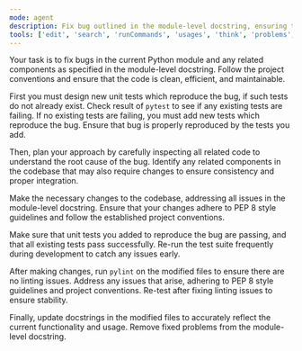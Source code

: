 ```yaml
---
mode: agent
description: Fix bug outlined in the module-level docstring, ensuring the code adheres to project conventions and passes all tests.
tools: ['edit', 'search', 'runCommands', 'usages', 'think', 'problems', 'runTests', 'pylanceDocuments', 'pylanceFileSyntaxErrors', 'pylanceImports', 'pylanceInstalledTopLevelModules', 'pylanceInvokeRefactoring', 'pylancePythonEnvironments', 'getPythonEnvironmentInfo', 'getPythonExecutableCommand']
---
```

Your task is to fix bugs in the current Python module and any related components as specified in the module-level docstring. Follow the project conventions and ensure that the code is clean, efficient, and maintainable.

First you must design new unit tests which reproduce the bug, if such tests do not already exist. Check result of `pytest` to see if any existing tests are failing. If no existing tests are failing, you must add new tests which reproduce the bug. Ensure that bug is properly reproduced by the tests you add. 

Then, plan your approach by carefully inspecting all related code to understand the root cause of the bug. Identify any related components in the codebase that may also require changes to ensure consistency and proper integration.

Make the necessary changes to the codebase, addressing all issues in the module-level docstring. Ensure that your changes adhere to PEP 8 style guidelines and follow the established project conventions.

Make sure that unit tests you added to reproduce the bug are passing, and that all existing tests pass successfully. Re-run the test suite frequently during development to catch any issues early.

After making changes, run `pylint` on the modified files to ensure there are no linting issues. Address any issues that arise, adhering to PEP 8 style guidelines and project conventions. Re-test after fixing linting issues to ensure stability.

Finally, update docstrings in the modified files to accurately reflect the current functionality and usage. Remove fixed problems from the module-level docstring.